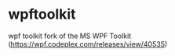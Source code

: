 wpftoolkit
==========

wpf toolkit fork of the MS WPF Toolkit (https://wpf.codeplex.com/releases/view/40535)

